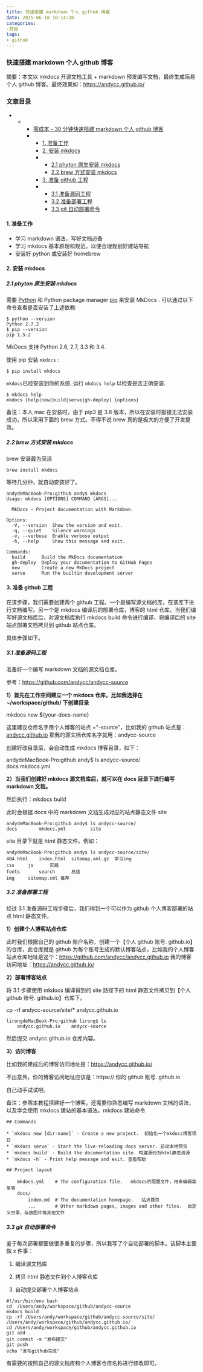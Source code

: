 ```yaml
---
title: 快速搭建 markdown 个人 github 博客
date: 2015-06-18 10:14:10
categories: 
-其他
tags:
- github
---
```



### 快速搭建 markdown 个人 github 博客

摘要：本文以 mkdocs 开源文档工具 + markdown 预发编写文档，最终生成简易个人 github 博客。最终效果如：https://andycc.github.io/

### 文章目录

*   *   *   [零成本 - 30 分钟快速搭建 markdown 个人 github 博客](#30markdowngithub_0)
        *   *   [1. 准备工作](#1_5)
            *   [2. 安装 mkdocs](#2mkdocs_11)
            *   *   [2.1 phyton 原生安装 mkdocs](#21_phytonmkdocs_13)
                *   [2.2 brew 方式安装 mkdocs](#22_brew_mkdocs_41)
            *   [3. 准备 github 工程](#3github_68)
            *   *   [3.1 准备源码工程](#31__74)
                *   [3.2 准备部署工程](#32__113)
                *   [3.3 git 自动部署命令](#33_git_162)

#### 1. 准备工作

*   学习 markdown 语法，写好文档必备
*   学习 mkdocs 基本原理和规范，以便合理规划好建站导航
*   安装好 python 或安装好 homebrew

#### 2. 安装 mkdocs

##### 2.1 phyton 原生安装 mkdocs

需要 [Python](https://www.python.org/) 和 Python package manager [pip](http://pip.readthedocs.org/en/latest/installing.html) 来安装 MkDocs . 可以通过以下命令查看是否安装了上述依赖:

```
$ python --version
Python 2.7.2
$ pip --version
pip 1.5.2
```

MkDocs 支持 Python 2.6, 2.7, 3.3 和 3.4.

使用 pip 安装 `mkdocs` :

```
$ pip install mkdocs
```

`mkdocs`已经安装到你的系统. 运行 `mkdocs help` 以检查是否正确安装.

```
$ mkdocs help
mkdocs [help|new|build|serve|gh-deploy] {options}
```

备注：本人 mac 在安装时，由于 pip3 是 3.8 版本，所以在安装时报错无法安装成功，所以采用下面的 brew 方式。不得不说 brew 真的是极大的方便了开发提效。

##### 2.2 brew 方式安装 mkdocs

brew 安装最为简洁

`brew install mkdocs`

等待几分钟，就自动安装好了。

```
andydeMacBook-Pro:github andy$ mkdocs
Usage: mkdocs [OPTIONS] COMMAND [ARGS]...

  MkDocs - Project documentation with Markdown.

Options:
  -V, --version  Show the version and exit.
  -q, --quiet    Silence warnings
  -v, --verbose  Enable verbose output
  -h, --help     Show this message and exit.

Commands:
  build      Build the MkDocs documentation
  gh-deploy  Deploy your documentation to GitHub Pages
  new        Create a new MkDocs project
  serve      Run the builtin development server
```

#### 3. 准备 github 工程

在该步骤，我们需要创建两个 github 工程。一个是编写源文档的库，在该库下进行文档编写。另一个是 mkdocs 编译后的部署仓库，博客的 html 仓库。当我们编写好源文档库后，对源文档库执行 mkdocs build 命令进行编译，将编译后的 site 站点部署文档拷贝到 github 站点仓库。

具体步骤如下。

##### 3.1 准备源码工程

准备好一个编写 markdown 文档的源文档仓库。

参考：https://github.com/andycc/andycc-source

**1）首先在工作空间建立一个 mkdocs 仓库，比如我选择在~/workspace/github/ 下创建目录**

mkdocs new ${your-docs-name}

这里建议仓库名字用个人博客的站点 +"-source"，比如我的 github 站点是：[andycc.github.io](https://github.com/andycc/andycc.github.io) 那我的源文档仓库名字就用：andycc-source

创建好改目录后，会自动生成 mkdocs 博客目录，如下：

andydeMacBook-Pro:github andy$ ls andycc-source/  
docs mkdocs.yml

**2）当我们创建好 mkdocs 源文档库后，就可以在 docs 目录下进行编写 markdown 文档。**

然后执行：mkdocs build

此时会根据 docs 中的 markdown 文档生成对应的站点静态文件 site

```
andydeMacBook-Pro:github andy$ ls andycc-source/
docs		mkdocs.yml         site
```

site 目录下就是 html 静态文件。例如：

```
andydeMacBook-Pro:github andy$ ls andycc-source/site/
404.html	index.html	sitemap.xml.gz	学习ing
css		js		实践
fonts		search		总结
img		sitemap.xml	推荐
```

##### 3.2 准备部署工程

经过 3.1 准备源码工程步骤后，我们得到一个可以作为 github 个人博客部署的站点 html 静态文件。

**1）创建个人博客站点仓库**

此时我们根据自己的 github 账户名称，创建一个【个人 github 账号. github.io】的仓库，此仓库就是 github 为每个账号生成的默认博客站点，比如我的个人博客站点仓库地址是这个：https://github.com/andycc/andycc.github.io 我的博客访问地址：https://andycc.github.io/

**2）部署博客站点**

将 3.1 步骤使用 mkdocs 编译得到的 site 路径下的 html 静态文件拷贝到【个人 github 账号. github.io】仓库下。

cp -rf andycc-source/site/* andycc.github.io

```
lirongdeMacBook-Pro:github lirong$ ls
	andycc.github.io	andycc-source
```

然后提交 andycc.github.io 仓库内容。

**3）访问博客**

比如我的建成后的博客访问地址是：https://andycc.github.io/

不出意外，你的博客访问地址应该是：https:// 你的 github 账号. github.io

自己动手试试吧。

备注：参照本教程搭建好一个博客，还需要你熟悉编写 markdown 文档的语法，以及学会使用 mkdocs 建站的基本语法。mkdocs 建站命令

```
## Commands

* `mkdocs new [dir-name]` - Create a new project.  初始化一个mkdocs博客项目
* `mkdocs serve` - Start the live-reloading docs server. 启动本地预览
* `mkdocs build` - Build the documentation site. 构建源码为html静态资源
* `mkdocs -h` - Print help message and exit. 查看帮助

## Project layout

    mkdocs.yml    # The configuration file.   mkdocs的配置文件，用来编辑菜单等
    docs/
        index.md  # The documentation homepage.   站点首页
        ...       # Other markdown pages, images and other files.  自定义目录，存放图片等其他文件
```

##### 3.3 git 自动部署命令

鉴于每次部署都要做很多重复的步骤，所以我写了个自动部署的脚本。该脚本主要做 x 件事：

1. 编译源文档库

2. 拷贝 html 静态文件到个人博客仓库

3. 自动提交部署个人博客站点

```
#!/usr/bin/env bash
cd  /Users/andy/workspace/github/andycc-source
mkdocs build
cp -rf /Users/andy/workspace/github/andycc-source/site/ /Users/andy/workspace/github/andycc.github.io/
cd /Users/andy/workspace/github/andycc.github.io
git add .
git commit -m "发布提交"
git push
echo "发布github完成"
```

有需要的按照自己的源文档库和个人博客仓库名称进行修改即可。
